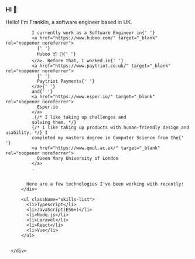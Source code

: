 ### Hi 👋

  <div>
          <div>
            <p>Hello! I'm Franklin, a software engineer based in UK.</p>

           
              I currently work as a Software Engineer in{' '}
              <a href="https://www.huboo.com/" target="_blank" rel="noopener noreferrer">
                {' '}
                Huboo 📦 🚀{' '}
              </a>. Before that, I worked in{' '}
              <a href="https://www.paytriot.co.uk/" target="_blank" rel="noopener noreferrer">
                {' '}
                Paytriot Payments{' '}
              </a>{' '}
              and{' '}
              <a href="https://www.esper.io/" target="_blank" rel="noopener noreferrer">
                Esper.io
              </a>
              .{/* I like taking up challenges and
              solving them. */}
              {/* I like taking up products with human-friendly design and usability. */} I
              completed my masters degree in Computer Science from the{' '}
              <a href="https://www.qmul.ac.uk/" target="_blank" rel="noopener noreferrer">
                Queen Mary University of London
              </a>
              .
          

            Here are a few technologies I've been working with recently:
          </div>

          <ul className="skills-list">
            <li>Typescript</li>
            <li>JavaScript(ES6+)</li>
            <li>Node.js</li>
            <li>Laravel</li>
            <li>React</li>
            <li>Vue</li>
          </ul>

     
      </div>

<!--
**beingfranklin/beingfranklin** is a ✨ _special_ ✨ repository because its `README.md` (this file) appears on your GitHub profile.

Here are some ideas to get you started:

- 🔭 I’m currently working on ...
- 🌱 I’m currently learning ...
- 👯 I’m looking to collaborate on ...
- 🤔 I’m looking for help with ...
- 💬 Ask me about ...
- 📫 How to reach me: ...
- 😄 Pronouns: ...
- ⚡ Fun fact: ...
-->

